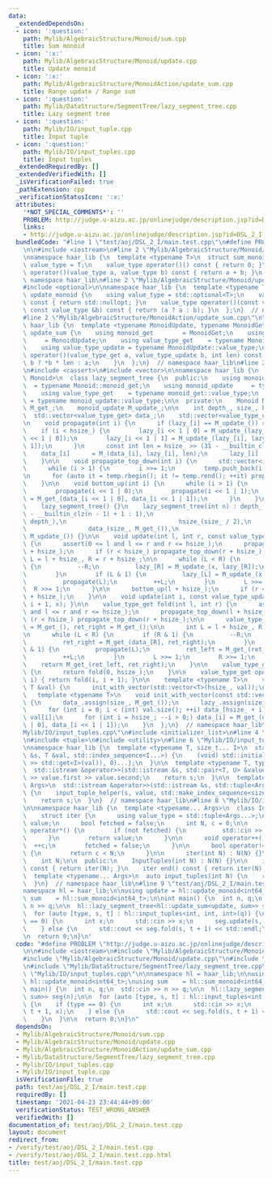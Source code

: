 ```yaml
---
data:
  _extendedDependsOn:
  - icon: ':question:'
    path: Mylib/AlgebraicStructure/Monoid/sum.cpp
    title: Sum monoid
  - icon: ':x:'
    path: Mylib/AlgebraicStructure/Monoid/update.cpp
    title: Update monoid
  - icon: ':x:'
    path: Mylib/AlgebraicStructure/MonoidAction/update_sum.cpp
    title: Range update / Range sum
  - icon: ':question:'
    path: Mylib/DataStructure/SegmentTree/lazy_segment_tree.cpp
    title: Lazy segment tree
  - icon: ':question:'
    path: Mylib/IO/input_tuple.cpp
    title: Input tuple
  - icon: ':question:'
    path: Mylib/IO/input_tuples.cpp
    title: Input tuples
  _extendedRequiredBy: []
  _extendedVerifiedWith: []
  _isVerificationFailed: true
  _pathExtension: cpp
  _verificationStatusIcon: ':x:'
  attributes:
    '*NOT_SPECIAL_COMMENTS*': ''
    PROBLEM: http://judge.u-aizu.ac.jp/onlinejudge/description.jsp?id=DSL_2_I
    links:
    - http://judge.u-aizu.ac.jp/onlinejudge/description.jsp?id=DSL_2_I
  bundledCode: "#line 1 \"test/aoj/DSL_2_I/main.test.cpp\"\n#define PROBLEM \"http://judge.u-aizu.ac.jp/onlinejudge/description.jsp?id=DSL_2_I\"\
    \n\n#include <iostream>\n#line 2 \"Mylib/AlgebraicStructure/Monoid/sum.cpp\"\n\
    \nnamespace haar_lib {\n  template <typename T>\n  struct sum_monoid {\n    using\
    \ value_type = T;\n    value_type operator()() const { return 0; }\n    value_type\
    \ operator()(value_type a, value_type b) const { return a + b; }\n  };\n}  //\
    \ namespace haar_lib\n#line 2 \"Mylib/AlgebraicStructure/Monoid/update.cpp\"\n\
    #include <optional>\n\nnamespace haar_lib {\n  template <typename T>\n  struct\
    \ update_monoid {\n    using value_type = std::optional<T>;\n    value_type operator()()\
    \ const { return std::nullopt; }\n    value_type operator()(const value_type &a,\
    \ const value_type &b) const { return (a ? a : b); }\n  };\n}  // namespace haar_lib\n\
    #line 2 \"Mylib/AlgebraicStructure/MonoidAction/update_sum.cpp\"\n\nnamespace\
    \ haar_lib {\n  template <typename MonoidUpdate, typename MonoidGet>\n  struct\
    \ update_sum {\n    using monoid_get        = MonoidGet;\n    using monoid_update\
    \     = MonoidUpdate;\n    using value_type_get    = typename MonoidGet::value_type;\n\
    \    using value_type_update = typename MonoidUpdate::value_type;\n\n    value_type_get\
    \ operator()(value_type_get a, value_type_update b, int len) const {\n      return\
    \ b ? *b * len : a;\n    }\n  };\n}  // namespace haar_lib\n#line 2 \"Mylib/DataStructure/SegmentTree/lazy_segment_tree.cpp\"\
    \n#include <cassert>\n#include <vector>\n\nnamespace haar_lib {\n  template <typename\
    \ Monoid>\n  class lazy_segment_tree {\n  public:\n    using monoid_get      \
    \  = typename Monoid::monoid_get;\n    using monoid_update     = typename Monoid::monoid_update;\n\
    \    using value_type_get    = typename monoid_get::value_type;\n    using value_type_update\
    \ = typename monoid_update::value_type;\n\n  private:\n    Monoid M_;\n    monoid_get\
    \ M_get_;\n    monoid_update M_update_;\n\n    int depth_, size_, hsize_;\n  \
    \  std::vector<value_type_get> data_;\n    std::vector<value_type_update> lazy_;\n\
    \n    void propagate(int i) {\n      if (lazy_[i] == M_update_()) return;\n  \
    \    if (i < hsize_) {\n        lazy_[i << 1 | 0] = M_update_(lazy_[i], lazy_[i\
    \ << 1 | 0]);\n        lazy_[i << 1 | 1] = M_update_(lazy_[i], lazy_[i << 1 |\
    \ 1]);\n      }\n      const int len = hsize_ >> (31 - __builtin_clz(i));\n  \
    \    data_[i]      = M_(data_[i], lazy_[i], len);\n      lazy_[i]      = M_update_();\n\
    \    }\n\n    void propagate_top_down(int i) {\n      std::vector<int> temp;\n\
    \      while (i > 1) {\n        i >>= 1;\n        temp.push_back(i);\n      }\n\
    \n      for (auto it = temp.rbegin(); it != temp.rend(); ++it) propagate(*it);\n\
    \    }\n\n    void bottom_up(int i) {\n      while (i > 1) {\n        i >>= 1;\n\
    \        propagate(i << 1 | 0);\n        propagate(i << 1 | 1);\n        data_[i]\
    \ = M_get_(data_[i << 1 | 0], data_[i << 1 | 1]);\n      }\n    }\n\n  public:\n\
    \    lazy_segment_tree() {}\n    lazy_segment_tree(int n) : depth_(n > 1 ? 32\
    \ - __builtin_clz(n - 1) + 1 : 1),\n                               size_(1 <<\
    \ depth_),\n                               hsize_(size_ / 2),\n              \
    \                 data_(size_, M_get_()),\n                               lazy_(size_,\
    \ M_update_()) {}\n\n    void update(int l, int r, const value_type_update &x)\
    \ {\n      assert(0 <= l and l <= r and r <= hsize_);\n      propagate_top_down(l\
    \ + hsize_);\n      if (r < hsize_) propagate_top_down(r + hsize_);\n\n      int\
    \ L = l + hsize_, R = r + hsize_;\n\n      while (L < R) {\n        if (R & 1)\
    \ {\n          --R;\n          lazy_[R] = M_update_(x, lazy_[R]);\n          propagate(R);\n\
    \        }\n        if (L & 1) {\n          lazy_[L] = M_update_(x, lazy_[L]);\n\
    \          propagate(L);\n          ++L;\n        }\n        L >>= 1;\n      \
    \  R >>= 1;\n      }\n\n      bottom_up(l + hsize_);\n      if (r < hsize_) bottom_up(r\
    \ + hsize_);\n    }\n\n    void update(int i, const value_type_update &x) { update(i,\
    \ i + 1, x); }\n\n    value_type_get fold(int l, int r) {\n      assert(0 <= l\
    \ and l <= r and r <= hsize_);\n      propagate_top_down(l + hsize_);\n      if\
    \ (r < hsize_) propagate_top_down(r + hsize_);\n\n      value_type_get ret_left\
    \ = M_get_(), ret_right = M_get_();\n\n      int L = l + hsize_, R = r + hsize_;\n\
    \n      while (L < R) {\n        if (R & 1) {\n          --R;\n          propagate(R);\n\
    \          ret_right = M_get_(data_[R], ret_right);\n        }\n        if (L\
    \ & 1) {\n          propagate(L);\n          ret_left = M_get_(ret_left, data_[L]);\n\
    \          ++L;\n        }\n        L >>= 1;\n        R >>= 1;\n      }\n\n  \
    \    return M_get_(ret_left, ret_right);\n    }\n\n    value_type_get fold_all()\
    \ {\n      return fold(0, hsize_);\n    }\n\n    value_type_get operator[](int\
    \ i) { return fold(i, i + 1); }\n\n    template <typename T>\n    void init(const\
    \ T &val) {\n      init_with_vector(std::vector<T>(hsize_, val));\n    }\n\n \
    \   template <typename T>\n    void init_with_vector(const std::vector<T> &val)\
    \ {\n      data_.assign(size_, M_get_());\n      lazy_.assign(size_, M_update_());\n\
    \      for (int i = 0; i < (int) val.size(); ++i) data_[hsize_ + i] = (value_type_get)\
    \ val[i];\n      for (int i = hsize_; --i > 0;) data_[i] = M_get_(data_[i << 1\
    \ | 0], data_[i << 1 | 1]);\n    }\n  };\n}  // namespace haar_lib\n#line 2 \"\
    Mylib/IO/input_tuples.cpp\"\n#include <initializer_list>\n#line 4 \"Mylib/IO/input_tuples.cpp\"\
    \n#include <tuple>\n#include <utility>\n#line 6 \"Mylib/IO/input_tuple.cpp\"\n\
    \nnamespace haar_lib {\n  template <typename T, size_t... I>\n  static void input_tuple_helper(std::istream\
    \ &s, T &val, std::index_sequence<I...>) {\n    (void) std::initializer_list<int>{(void(s\
    \ >> std::get<I>(val)), 0)...};\n  }\n\n  template <typename T, typename U>\n\
    \  std::istream &operator>>(std::istream &s, std::pair<T, U> &value) {\n    s\
    \ >> value.first >> value.second;\n    return s;\n  }\n\n  template <typename...\
    \ Args>\n  std::istream &operator>>(std::istream &s, std::tuple<Args...> &value)\
    \ {\n    input_tuple_helper(s, value, std::make_index_sequence<sizeof...(Args)>());\n\
    \    return s;\n  }\n}  // namespace haar_lib\n#line 8 \"Mylib/IO/input_tuples.cpp\"\
    \n\nnamespace haar_lib {\n  template <typename... Args>\n  class InputTuples {\n\
    \    struct iter {\n      using value_type = std::tuple<Args...>;\n      value_type\
    \ value;\n      bool fetched = false;\n      int N, c = 0;\n\n      value_type\
    \ operator*() {\n        if (not fetched) {\n          std::cin >> value;\n  \
    \      }\n        return value;\n      }\n\n      void operator++() {\n      \
    \  ++c;\n        fetched = false;\n      }\n\n      bool operator!=(iter &) const\
    \ {\n        return c < N;\n      }\n\n      iter(int N) : N(N) {}\n    };\n\n\
    \    int N;\n\n  public:\n    InputTuples(int N) : N(N) {}\n\n    iter begin()\
    \ const { return iter(N); }\n    iter end() const { return iter(N); }\n  };\n\n\
    \  template <typename... Args>\n  auto input_tuples(int N) {\n    return InputTuples<Args...>(N);\n\
    \  }\n}  // namespace haar_lib\n#line 9 \"test/aoj/DSL_2_I/main.test.cpp\"\n\n\
    namespace hl = haar_lib;\n\nusing update = hl::update_monoid<int64_t>;\nusing\
    \ sum    = hl::sum_monoid<int64_t>;\n\nint main() {\n  int n, q;\n  std::cin >>\
    \ n >> q;\n\n  hl::lazy_segment_tree<hl::update_sum<update, sum>> seg(n);\n\n\
    \  for (auto [type, s, t] : hl::input_tuples<int, int, int>(q)) {\n    if (type\
    \ == 0) {\n      int x;\n      std::cin >> x;\n      seg.update(s, t + 1, x);\n\
    \    } else {\n      std::cout << seg.fold(s, t + 1) << std::endl;\n    }\n  }\n\
    \n  return 0;\n}\n"
  code: "#define PROBLEM \"http://judge.u-aizu.ac.jp/onlinejudge/description.jsp?id=DSL_2_I\"\
    \n\n#include <iostream>\n#include \"Mylib/AlgebraicStructure/Monoid/sum.cpp\"\n\
    #include \"Mylib/AlgebraicStructure/Monoid/update.cpp\"\n#include \"Mylib/AlgebraicStructure/MonoidAction/update_sum.cpp\"\
    \n#include \"Mylib/DataStructure/SegmentTree/lazy_segment_tree.cpp\"\n#include\
    \ \"Mylib/IO/input_tuples.cpp\"\n\nnamespace hl = haar_lib;\n\nusing update =\
    \ hl::update_monoid<int64_t>;\nusing sum    = hl::sum_monoid<int64_t>;\n\nint\
    \ main() {\n  int n, q;\n  std::cin >> n >> q;\n\n  hl::lazy_segment_tree<hl::update_sum<update,\
    \ sum>> seg(n);\n\n  for (auto [type, s, t] : hl::input_tuples<int, int, int>(q))\
    \ {\n    if (type == 0) {\n      int x;\n      std::cin >> x;\n      seg.update(s,\
    \ t + 1, x);\n    } else {\n      std::cout << seg.fold(s, t + 1) << std::endl;\n\
    \    }\n  }\n\n  return 0;\n}\n"
  dependsOn:
  - Mylib/AlgebraicStructure/Monoid/sum.cpp
  - Mylib/AlgebraicStructure/Monoid/update.cpp
  - Mylib/AlgebraicStructure/MonoidAction/update_sum.cpp
  - Mylib/DataStructure/SegmentTree/lazy_segment_tree.cpp
  - Mylib/IO/input_tuples.cpp
  - Mylib/IO/input_tuple.cpp
  isVerificationFile: true
  path: test/aoj/DSL_2_I/main.test.cpp
  requiredBy: []
  timestamp: '2021-04-23 23:44:44+09:00'
  verificationStatus: TEST_WRONG_ANSWER
  verifiedWith: []
documentation_of: test/aoj/DSL_2_I/main.test.cpp
layout: document
redirect_from:
- /verify/test/aoj/DSL_2_I/main.test.cpp
- /verify/test/aoj/DSL_2_I/main.test.cpp.html
title: test/aoj/DSL_2_I/main.test.cpp
---
```

